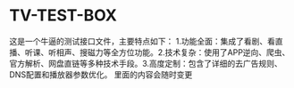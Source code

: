 # TV-TEST-BOX
这是一个牛逼的测试接口文件，主要特点如下：
1.​​功能全面​​：集成了看剧、看直播、听课、听相声、搜磁力等全方位功能。
​​2.技术复杂​​：使用了APP逆向、爬虫、官方解析、网盘直链等多种技术手段。
​​3.高度定制​​：包含了详细的去广告规则、DNS配置和播放器参数优化。
里面的内容会随时变更
